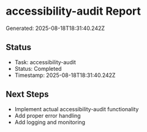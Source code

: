 # accessibility-audit Report

Generated: 2025-08-18T18:31:40.242Z

## Status
- Task: accessibility-audit
- Status: Completed
- Timestamp: 2025-08-18T18:31:40.242Z

## Next Steps
- Implement actual accessibility-audit functionality
- Add proper error handling
- Add logging and monitoring
